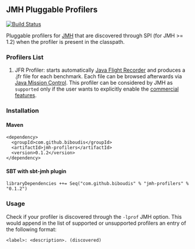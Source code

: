 ## JMH Pluggable Profilers
[![Build Status](https://travis-ci.org/biboudis/jmh-profilers.svg?branch=master)](https://travis-ci.org/biboudis/jmh-profilers)

Pluggable profilers for [JMH](http://openjdk.java.net/projects/code-tools/jmh/)
that are discovered through SPI (for JMH >= 1.2) when the profiler is present in the classpath.

### Profilers List
1. JFR Profiler: starts automatically [Java Flight Recorder](http://docs.oracle.com/javase/8/docs/technotes/guides/jfr/)
and produces a .jfr file for each benchmark. Each file can be browsed afterwards
via
[Java Mission Control](http://www.oracle.com/technetwork/java/javaseproducts/mission-control/java-mission-control-1998576.html).
This profiler can be considered by JMH as ```supported``` only if the user wants
to explicitly enable the
[commercial features](http://www.oracle.com/technetwork/java/javase/terms/products/index.html).

### Installation 
#### Maven
```
<dependency>
  <groupId>com.github.biboudis</groupId>
  <artifactId>jmh-profilers</artifactId>
  <version>0.1.2</version>
</dependency>
```
#### SBT with sbt-jmh plugin
```
libraryDependencies ++= Seq("com.github.biboudis" % "jmh-profilers" % "0.1.2")
```

### Usage
Check if your profiler is discovered through the ```-lprof``` JMH option. This
would append in the list of supported or unsupported profilers an entry of the
following format:
```
<label>: <description>. (discovered)
```
